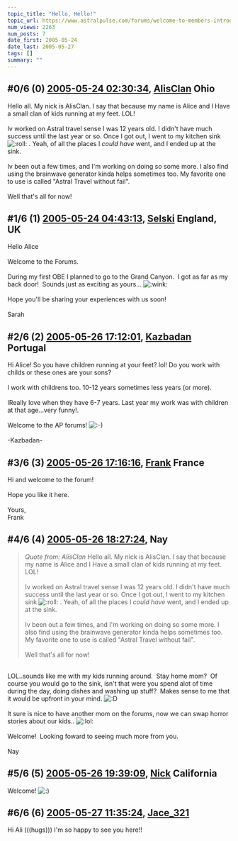 ```yaml
---
topic_title: "Hello, Hello!"
topic_url: https://www.astralpulse.com/forums/welcome-to-members-introductions!/hello-hello%21-19017
num_views: 2263
num_posts: 7
date_first: 2005-05-24
date_last: 2005-05-27
tags: []
summary: ""
---
```


## \#0/6 (0) [2005-05-24 02:30:34](https://www.astralpulse.com/forums/index.php?msg=163964), [AlisClan](https://www.astralpulse.com/forums/profile/?u=9098) Ohio ##
<section>
Hello all. My nick is AlisClan. I say that because my name is Alice and I Have a small clan of kids running at my feet. LOL!
<br>
<br>
Iv worked on Astral travel sense I was 12 years old. I didn't have much success until the last year or so. Once I got out, I went to my kitchen sink
<img alt=":roll:" class="smiley" src="https://www.astralpulse.com/forums/Smileys/fugue/rolleyes.png" title="Roll Eyes"/>
. Yeah, of all the places I
<i>
 could have
</i>
went, and I ended up at the sink.
<br>
<br>
Iv been out a few times, and I'm working on doing so some more. I also find using the brainwave generator kinda helps sometimes too. My favorite one to use is called "Astral Travel without fail".
<br>
<br>
Well that's all for now!
</section>

## \#1/6 (1) [2005-05-24 04:43:13](https://www.astralpulse.com/forums/index.php?msg=163971), [Selski](https://www.astralpulse.com/forums/profile/?u=6012) England, UK ##
<section>
Hello Alice
<br>
<br>
Welcome to the Forums.
<br>
<br>
During my first OBE I planned to go to the Grand Canyon.  I got as far as my back door!  Sounds just as exciting as yours...
<img alt=":wink:" class="smiley" src="https://www.astralpulse.com/forums/Smileys/fugue/wink.png" title="Wink"/>
<br>
<br>
Hope you'll be sharing your experiences with us soon!
<br>
<br>
Sarah
</section>

## \#2/6 (2) [2005-05-26 17:12:01](https://www.astralpulse.com/forums/index.php?msg=164287), [Kazbadan](https://www.astralpulse.com/forums/profile/?u=2956) Portugal ##
<section>
Hi Alice! So you have children running at your feet? lol! Do you work with childs or these ones are your sons?
<br>
<br>
I work with childrens too. 10-12 years sometimes less years (or more).
<br>
<br>
IReally love when they have 6-7 years. Last year my work was with children at that age...very funny!.
<br>
<br>
Welcome to the AP forums!
<img alt=":-)" class="smiley" src="https://www.astralpulse.com/forums/Smileys/fugue/smiley.png" title="Smiley"/>
<br>
<br>
-Kazbadan-
</section>

## \#3/6 (3) [2005-05-26 17:16:16](https://www.astralpulse.com/forums/index.php?msg=164290), [Frank](https://www.astralpulse.com/forums/profile/?u=359) France ##
<section>
Hi and welcome to the forum!
<br>
<br>
Hope you like it here.
<br>
<br>
Yours,
<br>
Frank
</section>

## \#4/6 (4) [2005-05-26 18:27:24](https://www.astralpulse.com/forums/index.php?msg=164302), Nay  ##
<section>
<blockquote class="bbc_standard_quote">
 <cite>
  Quote from: AlisClan
 </cite>
 Hello all. My nick is AlisClan. I say that because my name is Alice and I Have a small clan of kids running at my feet. LOL!
 <br>
 <br>
 Iv worked on Astral travel sense I was 12 years old. I didn't have much success until the last year or so. Once I got out, I went to my kitchen sink
 <img alt=":roll:" class="smiley" src="https://www.astralpulse.com/forums/Smileys/fugue/rolleyes.png" title="Roll Eyes"/>
 . Yeah, of all the places I
 <i>
  could have
 </i>
 went, and I ended up at the sink.
 <br>
 <br>
 Iv been out a few times, and I'm working on doing so some more. I also find using the brainwave generator kinda helps sometimes too. My favorite one to use is called "Astral Travel without fail".
 <br>
 <br>
 Well that's all for now!
</blockquote>
<br>
LOL..sounds like me with my kids running around.  Stay home mom?  Of course you would go to the sink, isn't that were you spend alot of time during the day, doing dishes and washing up stuff?  Makes sense to me that it would be upfront in your mind.
<img alt=":D" class="smiley" src="https://www.astralpulse.com/forums/Smileys/fugue/cheesy.png" title="Cheesy"/>
<br>
<br>
It sure is nice to have another mom on the forums, now we can swap horror stories about our kids..
<img alt=":lol:" class="smiley" src="https://www.astralpulse.com/forums/Smileys/fugue/cheesy.png" title="Cheesy"/>
<br>
<br>
Welcome!  Looking foward to seeing much more from you.
<br>
<br>
Nay
</section>

## \#5/6 (5) [2005-05-26 19:39:09](https://www.astralpulse.com/forums/index.php?msg=164312), [Nick](https://www.astralpulse.com/forums/profile/?u=2080) California ##
<section>
Welcome!
<img alt=":)" class="smiley" src="https://www.astralpulse.com/forums/Smileys/fugue/smiley.png" title="Smiley"/>
</section>

## \#6/6 (6) [2005-05-27 11:35:24](https://www.astralpulse.com/forums/index.php?msg=164373), [Jace_321](https://www.astralpulse.com/forums/profile/?u=9091)  ##
<section>
Hi Ali (((hugs))) I'm so happy to see you here!!
</section>
